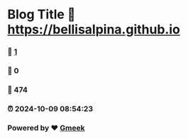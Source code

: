 # Blog Title :link: https://bellisalpina.github.io 
### :page_facing_up: [1](https://bellisalpina.github.io/tag.html) 
### :speech_balloon: 0 
### :hibiscus: 474 
### :alarm_clock: 2024-10-09 08:54:23 
### Powered by :heart: [Gmeek](https://github.com/Meekdai/Gmeek)
